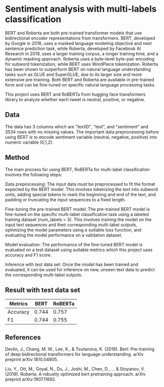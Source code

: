 # Sentiment analysis with multi-labels classification

BERT and Roberta are both pre-trained transformer models that use bidirectional encoder representations from transformers. BERT, developed by Google in 2018, uses a masked language modeling objective and next sentence prediction task, while Roberta, developed by Facebook AI Research in 2019, uses a larger training corpus, a longer training time, and a dynamic masking approach. Roberta uses a byte-level byte-pair encoding for subword tokenization, while BERT uses WordPiece tokenization. Roberta has been shown to outperform BERT on natural language understanding tasks such as GLUE and SuperGLUE, due to its larger size and more extensive pre-training. Both BERT and Roberta are available in pre-trained form and can be fine-tuned on specific natural language processing tasks.

This project uses BERT and RoBERTa from hugging face transformers library to analyze whether each tweet is neutral, positive, or negative.

## Data
The data has 3 columns which are "textID", "text", and "sentiment" and 3534 rows with no missing values. The important data preprocessing before using BERT is to encode sentiment variable (neutral, negative, positive) into numeric variable (0,1,2).

## Method
The main process for using BERT, RoBERTa for multi-label classification involves the following steps:

Data preprocessing: The input data must be preprocessed to fit the format expected by the BERT model. This involves tokenizing the text into subword units, adding special tokens to mark the beginning and end of the text, and padding or truncating the input sequences to a fixed length.

Fine-tuning the pre-trained BERT model: The pre-trained BERT model is fine-tuned on the specific multi-label classification task using a labeled training dataset (num_labels = 3). This involves training the model on the input text sequences and their corresponding multi-label outputs, optimizing the model parameters using a suitable loss function, and evaluating the model performance on a validation dataset.

Model evaluation: The performance of the fine-tuned BERT model is evaluated on a test dataset using suitable metrics which this project uses accuracy and F1 score. 

Inference with test data set: Once the model has been trained and evaluated, it can be used for inference on new, unseen text data to predict the corresponding multi-label outputs.


## Result with test data set 
| Metrics | BERT | RoBERTa |
| --- | --- | --- |
| Accuracy |0.744 | 0.757 |
| F1 | 0.744| 0.755 |

## References 
Devlin, J., Chang, M. W., Lee, K., & Toutanova, K. (2018). Bert: Pre-training of deep bidirectional transformers for language understanding. arXiv preprint arXiv:1810.04805.

Liu, Y., Ott, M., Goyal, N., Du, J., Joshi, M., Chen, D., ... & Stoyanov, V. (2019). Roberta: A robustly optimized bert pretraining approach. arXiv preprint arXiv:1907.11692.

